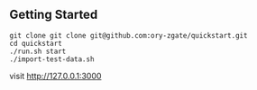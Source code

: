 ## Getting Started


```
git clone git clone git@github.com:ory-zgate/quickstart.git
cd quickstart
./run.sh start
./import-test-data.sh
```

visit http://127.0.0.1:3000


